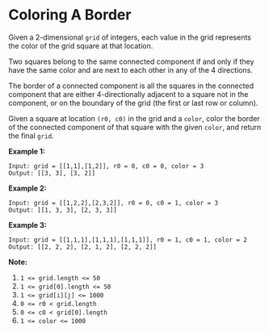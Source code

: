 # Coloring A Border

Given a 2-dimensional `grid` of integers, each value in the grid represents the color of the grid square at that location.

Two squares belong to the same connected component if and only if they have the same color and are next to each other in any of the 4 directions.

The border of a connected component is all the squares in the connected component that are either 4-directionally adjacent to a square not in the component, or on the boundary of the grid (the first or last row or column).

Given a square at location `(r0, c0)` in the grid and a `color`, color the border of the connected component of that square with the given `color`, and return the final `grid`.

__Example 1:__

```
Input: grid = [[1,1],[1,2]], r0 = 0, c0 = 0, color = 3
Output: [[3, 3], [3, 2]]
```

__Example 2:__

```
Input: grid = [[1,2,2],[2,3,2]], r0 = 0, c0 = 1, color = 3
Output: [[1, 3, 3], [2, 3, 3]]
```

__Example 3:__

```
Input: grid = [[1,1,1],[1,1,1],[1,1,1]], r0 = 1, c0 = 1, color = 2
Output: [[2, 2, 2], [2, 1, 2], [2, 2, 2]]
```

__Note:__

1. `1 <= grid.length <= 50`
2. `1 <= grid[0].length <= 50`
3. `1 <= grid[i][j] <= 1000`
4. `0 <= r0 < grid.length`
5. `0 <= c0 < grid[0].length`
6. `1 <= color <= 1000`
